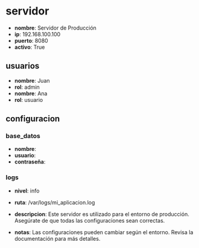 # servidor
- **nombre**: Servidor de Producción
- **ip**: 192.168.100.100
- **puerto**: 8080
- **activo**: True
## usuarios
- **nombre**: Juan
- **rol**: admin
- **nombre**: Ana
- **rol**: usuario
## configuracion
### base_datos
- **nombre**: 
- **usuario**: 
- **contraseña**: 
### logs
- **nivel**: info
- **ruta**: /var/logs/mi_aplicacion.log
- **descripcion**: Este servidor es utilizado para el entorno de producción.
Asegúrate de que todas las configuraciones sean correctas.

- **notas**: Las configuraciones pueden cambiar según el entorno. Revisa la documentación para más detalles.
